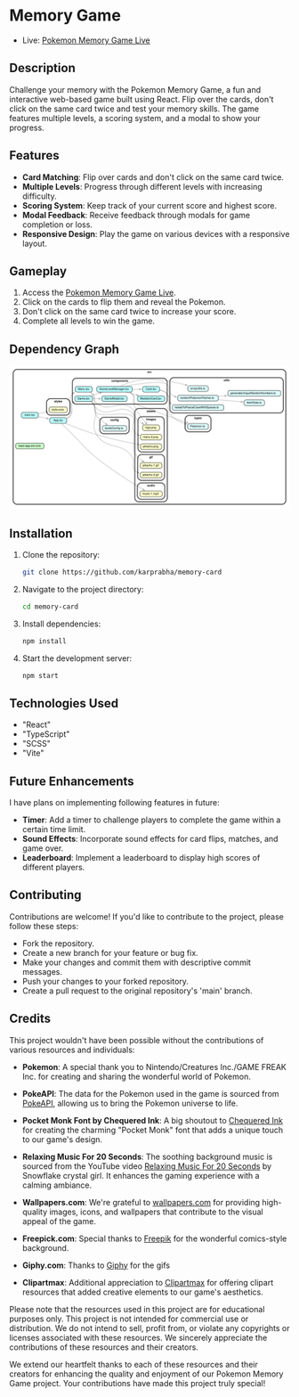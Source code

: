 # Memory Game

-   Live: [Pokemon Memory Game Live](https://pokemon-memorycard-game.netlify.app/)

## Description

Challenge your memory with the Pokemon Memory Game, a fun and interactive web-based game built using React. Flip over the cards, don't click on the same card twice and test your memory skills. The game features multiple levels, a scoring system, and a modal to show your progress.

## Features

-   **Card Matching**: Flip over cards and don't click on the same card twice.
-   **Multiple Levels**: Progress through different levels with increasing difficulty.
-   **Scoring System**: Keep track of your current score and highest score.
-   **Modal Feedback**: Receive feedback through modals for game completion or loss.
-   **Responsive Design**: Play the game on various devices with a responsive layout.

## Gameplay

1.  Access the [Pokemon Memory Game Live](https://pokemon-memorycard-game.netlify.app/).
2.  Click on the cards to flip them and reveal the Pokemon.
3.  Don't click on the same card twice to increase your score.
4.  Complete all levels to win the game.

## Dependency Graph

![Dependency Graph](./dependencygraph.svg)

## Installation

1.  Clone the repository:

    ```bash
    git clone https://github.com/karprabha/memory-card
    ```

2.  Navigate to the project directory:

    ```bash
    cd memory-card
    ```

3.  Install dependencies:

    ```bash
    npm install
    ```

4.  Start the development server:
    ```bash
    npm start
    ```

## Technologies Used

-   "React"
-   "TypeScript"
-   "SCSS"
-   "Vite"

## Future Enhancements

I have plans on implementing following features in future:

-   **Timer**: Add a timer to challenge players to complete the game within a certain time limit.
-   **Sound Effects**: Incorporate sound effects for card flips, matches, and game over.
-   **Leaderboard**: Implement a leaderboard to display high scores of different players.

## Contributing

Contributions are welcome! If you'd like to contribute to the project, please follow these steps:

-   Fork the repository.
-   Create a new branch for your feature or bug fix.
-   Make your changes and commit them with descriptive commit messages.
-   Push your changes to your forked repository.
-   Create a pull request to the original repository's 'main' branch.

## Credits

This project wouldn't have been possible without the contributions of various resources and individuals:

-   **Pokemon**: A special thank you to Nintendo/Creatures Inc./GAME FREAK Inc. for creating and sharing the wonderful world of Pokemon.
-   **PokeAPI**: The data for the Pokemon used in the game is sourced from [PokeAPI](https://pokeapi.co/), allowing us to bring the Pokemon universe to life.
-   **Pocket Monk Font by Chequered Ink**: A big shoutout to [Chequered Ink](https://www.fontspace.com/chequered-ink) for creating the charming "Pocket Monk" font that adds a unique touch to our game's design.
-   **Relaxing Music For 20 Seconds**: The soothing background music is sourced from the YouTube video [Relaxing Music For 20 Seconds](https://www.youtube.com/watch?v=IA0PHWAALDQ) by Snowflake crystal girl. It enhances the gaming experience with a calming ambiance.
-   **Wallpapers.com**: We're grateful to [wallpapers.com](https://wallpapers.com/) for providing high-quality images, icons, and wallpapers that contribute to the visual appeal of the game.

-   **Freepick.com**: Special thanks to [Freepik](https://www.freepik.com/free-vector/flat-design-comics-style-background_11740840.htm#query=pokemon%20background&position=1&from_view=search&track=ais) for the wonderful comics-style background.
-   **Giphy.com**: Thanks to [Giphy](https://giphy.com/) for the gifs
-   **Clipartmax**: Additional appreciation to [Clipartmax](https://www.clipartmax.com/) for offering clipart resources that added creative elements to our game's aesthetics.

Please note that the resources used in this project are for educational purposes only. This project is not intended for commercial use or distribution. We do not intend to sell, profit from, or violate any copyrights or licenses associated with these resources. We sincerely appreciate the contributions of these resources and their creators.

We extend our heartfelt thanks to each of these resources and their creators for enhancing the quality and enjoyment of our Pokemon Memory Game project. Your contributions have made this project truly special!
